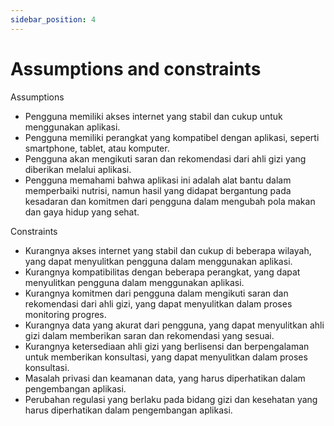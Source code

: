 ```yaml
---
sidebar_position: 4
---
```


# Assumptions and constraints

Assumptions
- Pengguna memiliki akses internet yang stabil dan cukup untuk menggunakan aplikasi.
- Pengguna memiliki perangkat yang kompatibel dengan aplikasi, seperti smartphone, tablet, atau komputer.
- Pengguna akan mengikuti saran dan rekomendasi dari ahli gizi yang diberikan melalui aplikasi.
- Pengguna memahami bahwa aplikasi ini adalah alat bantu dalam memperbaiki nutrisi, namun hasil yang didapat bergantung pada kesadaran dan komitmen dari pengguna dalam mengubah pola makan dan gaya hidup yang sehat.

Constraints
- Kurangnya akses internet yang stabil dan cukup di beberapa wilayah, yang dapat menyulitkan pengguna dalam menggunakan aplikasi.
- Kurangnya kompatibilitas dengan beberapa perangkat, yang dapat menyulitkan pengguna dalam menggunakan aplikasi.
- Kurangnya komitmen dari pengguna dalam mengikuti saran dan rekomendasi dari ahli gizi, yang dapat menyulitkan dalam proses monitoring progres.
- Kurangnya data yang akurat dari pengguna, yang dapat menyulitkan ahli gizi dalam memberikan saran dan rekomendasi yang sesuai.
- Kurangnya ketersediaan ahli gizi yang berlisensi dan berpengalaman untuk memberikan konsultasi, yang dapat menyulitkan dalam proses konsultasi.
- Masalah privasi dan keamanan data, yang harus diperhatikan dalam pengembangan aplikasi.
- Perubahan regulasi yang berlaku pada bidang gizi dan kesehatan yang harus diperhatikan dalam pengembangan aplikasi.